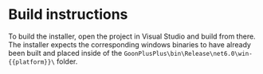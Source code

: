 # Build instructions

To build the installer, open the project in Visual Studio and build from there. The installer expects the corresponding windows binaries to have already been built and placed inside of the `GoonPlusPlus\bin\Release\net6.0\win-{{platform}}\` folder. 
